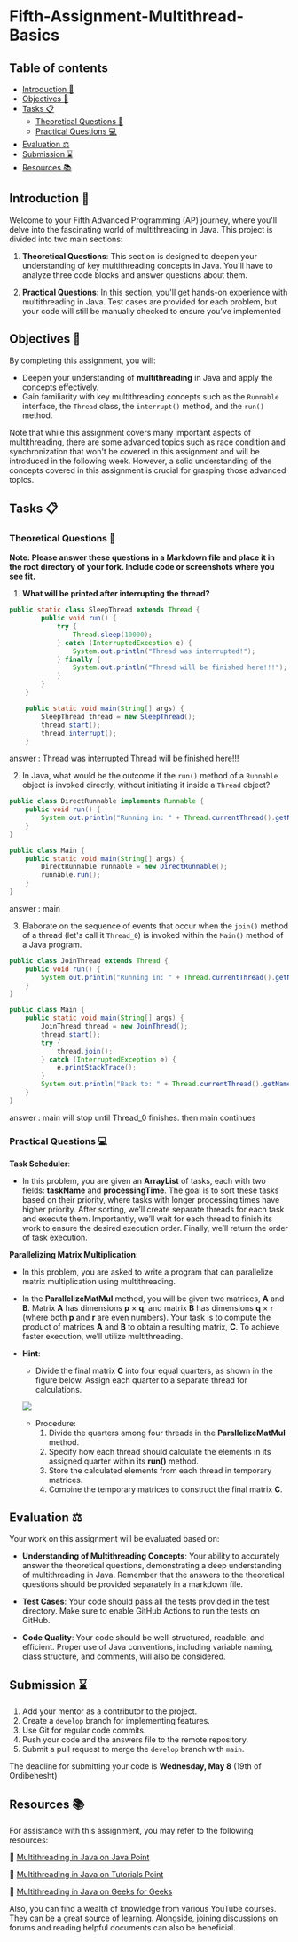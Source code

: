 # Fifth-Assignment-Multithread-Basics

## Table of contents

- [Introduction 👋](#introduction-)
- [Objectives 🎯](#objectives-)
- [Tasks 📋](#tasks-)
   - [Theoretical Questions 📝](#theoretical-questions-)
   - [Practical Questions 💻](#practical-questions-)
- [Evaluation ⚖️](#evaluation-)
- [Submission ⌛](#submission-)
- [Resources 📚](#resources-)

## Introduction 👋

Welcome to your Fifth Advanced Programming (AP) journey, where you'll delve into the fascinating world of multithreading in Java. This project is divided into two main sections:

1. **Theoretical Questions**: This section is designed to deepen your understanding of key multithreading concepts in Java. You'll have to analyze three code blocks and answer questions about them.

2. **Practical Questions**: In this section, you'll get hands-on experience with multithreading in Java. Test cases are provided for each problem, but your code will still be manually checked to ensure you've implemented 


## Objectives 🎯

By completing this assignment, you will:

- Deepen your understanding of **multithreading** in Java and apply the concepts effectively.
- Gain familiarity with key multithreading concepts such as the `Runnable` interface, the `Thread` class, the `interrupt()` method, and the `run()` method.

Note that while this assignment covers many important aspects of multithreading, there are some advanced topics such as race condition and synchronization that won't be covered in this assignment and will be introduced in the following week. However, a solid understanding of the concepts covered in this assignment is crucial for grasping those advanced topics.

## Tasks 📋

### Theoretical Questions 📝 

**Note: Please answer these questions in a Markdown file and place it in the root directory of your fork. Include code or screenshots where you see fit.**

1. **What will be printed after interrupting the thread?**

```java
public static class SleepThread extends Thread {
        public void run() {
            try {
                Thread.sleep(10000);
            } catch (InterruptedException e) {
                System.out.println("Thread was interrupted!");
            } finally {
                System.out.println("Thread will be finished here!!!");
            }
        }
    }

    public static void main(String[] args) {
        SleepThread thread = new SleepThread();
        thread.start();
        thread.interrupt();
    }
```
answer :
Thread was interrupted
Thread will be finished here!!!

2. In Java, what would be the outcome if the `run()` method of a `Runnable` object is invoked directly, without initiating it inside a `Thread` object?
```java
public class DirectRunnable implements Runnable {
    public void run() {
        System.out.println("Running in: " + Thread.currentThread().getName());
    }
}

public class Main {
    public static void main(String[] args) {
        DirectRunnable runnable = new DirectRunnable();
        runnable.run();
    }
}

```
answer :
main


3. Elaborate on the sequence of events that occur when the `join()` method of a thread (let's call it `Thread_0`) is invoked within the `Main()` method of a Java program.
```java
public class JoinThread extends Thread {
    public void run() {
        System.out.println("Running in: " + Thread.currentThread().getName());
    }
}

public class Main {
    public static void main(String[] args) {
        JoinThread thread = new JoinThread();
        thread.start();
        try {
            thread.join();
        } catch (InterruptedException e) {
            e.printStackTrace();
        }
        System.out.println("Back to: " + Thread.currentThread().getName());
    }
}
```
answer :
main will stop until Thread_0 finishes. then main continues

### Practical Questions 💻

**Task Scheduler**:

- In this problem, you are given an **ArrayList** of tasks, each with two fields: **taskName** and **processingTime**. The goal is to sort these tasks based on their priority, where tasks with longer processing times have higher priority. After sorting, we’ll create separate threads for each task and execute them. Importantly, we’ll wait for each thread to finish its work to ensure the desired execution order. Finally, we’ll return the order of task execution.

**Parallelizing Matrix Multiplication**:

- In this problem, you are asked to write a program that can parallelize matrix multiplication using multithreading.

- In the **ParallelizeMatMul** method, you will be given two matrices, **A** and **B**. Matrix **A** has dimensions **p** × **q**, and matrix **B** has dimensions **q** × **r** (where both **p** and **r** are even numbers). Your task is to compute the product of matrices **A** and **B** to obtain a resulting matrix, **C**. To achieve faster execution, we’ll utilize multithreading.

- **Hint**:
  - Divide the final matrix **C** into four equal quarters, as shown in the figure below. Assign each quarter to a separate thread for calculations.

  ![](./Images/OIG3.jpeg)

  - Procedure:
    1. Divide the quarters among four threads in the **ParallelizeMatMul** method.
    2. Specify how each thread should calculate the elements in its assigned quarter within its **run()** method.
    3. Store the calculated elements from each thread in temporary matrices.
    4. Combine the temporary matrices to construct the final matrix **C**.


## Evaluation ⚖️

Your work on this assignment will be evaluated based on:

- **Understanding of Multithreading Concepts**: Your ability to accurately answer the theoretical questions, demonstrating a deep understanding of multithreading in Java. Remember that the answers to the theoretical questions should be provided separately in a markdown file.

- **Test Cases**: Your code should pass all the tests provided in the test directory. Make sure to enable GitHub Actions to run the tests on GitHub.

- **Code Quality**: Your code should be well-structured, readable, and efficient. Proper use of Java conventions, including variable naming, class structure, and comments, will also be considered.

## Submission ⌛

1. Add your mentor as a contributor to the project.
2. Create a `develop` branch for implementing features.
3. Use Git for regular code commits.
4. Push your code and the answers file to the remote repository.
5. Submit a pull request to merge the `develop` branch with `main`.

The deadline for submitting your code is **Wednesday, May 8** (19th of Ordibehesht)

## Resources 📚

For assistance with this assignment, you may refer to the following resources:

🔗 [Multithreading in Java on Java Point](https://www.javatpoint.com/multithreading-in-java)

🔗 [Multithreading in Java on Tutorials Point](https://www.tutorialspoint.com/java/java_multithreading.htm)

🔗 [Multithreading in Java on Geeks for Geeks](https://www.geeksforgeeks.org/multithreading-in-java/)

Also, you can find a wealth of knowledge from various YouTube courses. They can be a great source of learning. Alongside, joining discussions on forums and reading helpful documents can also be beneficial.
